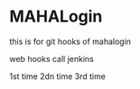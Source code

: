 # MAHALogin
this is for git hooks  of mahalogin

web hooks call jenkins

1st time
2dn time
3rd time














